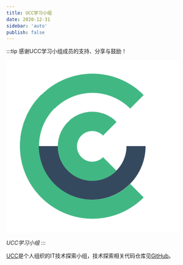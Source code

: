 ```yaml
---
title: UCC学习小组
date: 2020-12-31
sidebar: 'auto'
publish: false
---
```



:::tip
感谢UCC学习小组成员的支持、分享与鼓励！

![UCC](./logo.png)

*UCC学习小组*
:::

[UCC](https://github.com/ucc-org)是个人组织的IT技术探索小组，技术探索相关代码仓库见[GitHub](https://github.com/orgs/ucc-org/repositories)。
